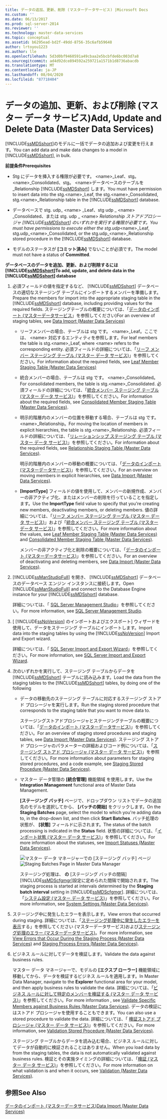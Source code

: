 ```yaml
---
title: データの追加、更新、削除 (マスターデータサービス) |Microsoft Docs
ms.custom: ''
ms.date: 06/13/2017
ms.prod: sql-server-2014
ms.reviewer: ''
ms.technology: master-data-services
ms.topic: conceptual
ms.assetid: b6295ead-bd2f-49dd-8756-35c6afb59648
author: lrtoyou1223
ms.author: lle
ms.openlocfilehash: 5d3d0bf9460591a49cbaa2e5bcbfde6bc003d7a8
ms.sourcegitcommit: ad4d92dce894592a259721a1571b1d8736abacdb
ms.translationtype: MT
ms.contentlocale: ja-JP
ms.lasthandoff: 08/04/2020
ms.locfileid: "87718404"
---
```

# <a name="add-update-and-delete-data-master-data-services"></a><span data-ttu-id="9c7c4-102">データの追加、更新、および削除 (マスター データ サービス)</span><span class="sxs-lookup"><span data-stu-id="9c7c4-102">Add, Update and Delete Data (Master Data Services)</span></span>
  <span data-ttu-id="9c7c4-103">[!INCLUDE[ssMDSshort](../includes/ssmdsshort-md.md)]のモデルに一括でデータの追加および変更を行えます。</span><span class="sxs-lookup"><span data-stu-id="9c7c4-103">You can add data and make data changes to a model in [!INCLUDE[ssMDSshort](../includes/ssmdsshort-md.md)], in bulk.</span></span>  
  
 <span data-ttu-id="9c7c4-104">**前提条件**</span><span class="sxs-lookup"><span data-stu-id="9c7c4-104">**Prerequisites**</span></span>  
  
-   <span data-ttu-id="9c7c4-105">Stg にデータを挿入する権限が必要です。 \<name>_Leaf、stg。 \<name>_Consolidated、stg。 \<name>データベースのテーブルを _Relationship [!INCLUDE[ssMDSshort](../includes/ssmdsshort-md.md)] します。</span><span class="sxs-lookup"><span data-stu-id="9c7c4-105">You must have permission to insert data into the stg.\<name>_Leaf, the stg.\<name>_Consolidated, stg.\<name>_Relationship table in the [!INCLUDE[ssMDSshort](../includes/ssmdsshort-md.md)] database.</span></span>  
  
-   <span data-ttu-id="9c7c4-106">データベースで stg. udp_ \<name> _Leaf、stg udp \_ \<name> _Consolidated、または stg. udp \_ \<name> _Relationship ストアドプロシージャ [!INCLUDE[ssMDSshort](../includes/ssmdsshort-md.md)] のいずれかを実行する権限が必要です。</span><span class="sxs-lookup"><span data-stu-id="9c7c4-106">You must have permissions to execute either the stg.udp_\<name>_Leaf, stg.udp\_\<name>_Consolidated, or the stg.udp\_\<name>_Relationship stored procedure in the [!INCLUDE[ssMDSshort](../includes/ssmdsshort-md.md)] database.</span></span>  
  
-   <span data-ttu-id="9c7c4-107">モデルのステータスが **[コミット済み]** でないことが必須です。</span><span class="sxs-lookup"><span data-stu-id="9c7c4-107">The model must not have a status of **Committed**.</span></span>  
  
 <span data-ttu-id="9c7c4-108">**データベースのデータを追加、更新、および削除するには [!INCLUDE[ssMDSshort](../includes/ssmdsshort-md.md)]**</span><span class="sxs-lookup"><span data-stu-id="9c7c4-108">**To add, update, and delete data in the [!INCLUDE[ssMDSshort](../includes/ssmdsshort-md.md)] database**</span></span>  
  
1.  <span data-ttu-id="9c7c4-109">必須フィールドの値を指定するなど、 [!INCLUDE[ssMDSshort](../includes/ssmdsshort-md.md)] データベースの適切なステージング テーブルにインポートするメンバーを準備します。</span><span class="sxs-lookup"><span data-stu-id="9c7c4-109">Prepare the members for import into the appropriate staging table in the [!INCLUDE[ssMDSshort](../includes/ssmdsshort-md.md)] database, including providing values for the required fields.</span></span> <span data-ttu-id="9c7c4-110">ステージングテーブルの概要については、「[データのインポート &#40;マスターデータサービス](overview-importing-data-from-tables-master-data-services.md)」を参照してください&#41;</span><span class="sxs-lookup"><span data-stu-id="9c7c4-110">For an overview of staging tables, see [Data Import &#40;Master Data Services&#41;](overview-importing-data-from-tables-master-data-services.md)</span></span>  
  
    -   <span data-ttu-id="9c7c4-111">リーフメンバーの場合、テーブルは stg です。 \<name>_Leaf。ここでは、 \<name> 対応するエンティティを参照します。</span><span class="sxs-lookup"><span data-stu-id="9c7c4-111">For leaf members the table is stg.\<name>_Leaf, where \<name> refers to the corresponding entity.</span></span> <span data-ttu-id="9c7c4-112">必須フィールドの詳細については、「[リーフ メンバー ステージング テーブル (マスター データ サービス)](../../2014/master-data-services/leaf-member-staging-table-master-data-services.md)」を参照してください。</span><span class="sxs-lookup"><span data-stu-id="9c7c4-112">For information about the required fields, see [Leaf Member Staging Table &#40;Master Data Services&#41;](../../2014/master-data-services/leaf-member-staging-table-master-data-services.md)</span></span>  
  
    -   <span data-ttu-id="9c7c4-113">統合メンバーの場合、テーブルは stg です。 \<name>_Consolidated。</span><span class="sxs-lookup"><span data-stu-id="9c7c4-113">For consolidated members, the table is stg.\<name>_Consolidated.</span></span> <span data-ttu-id="9c7c4-114">必須フィールドの詳細については、「[統合メンバー ステージング テーブル (マスター データ サービス)](../../2014/master-data-services/consolidated-member-staging-table-master-data-services.md)」を参照してください。</span><span class="sxs-lookup"><span data-stu-id="9c7c4-114">For information about the required fields, see [Consolidated Member Staging Table &#40;Master Data Services&#41;](../../2014/master-data-services/consolidated-member-staging-table-master-data-services.md).</span></span>  
  
    -   <span data-ttu-id="9c7c4-115">明示的階層内のメンバーの位置を移動する場合、テーブルは stg です。 \<name>_Relationship。</span><span class="sxs-lookup"><span data-stu-id="9c7c4-115">For moving the location of members in explicit hierarchies, the table is stg.\<name>_Relationship.</span></span> <span data-ttu-id="9c7c4-116">必須フィールドの詳細については、「[リレーションシップ ステージング テーブル (マスター データ サービス)](../../2014/master-data-services/relationship-staging-table-master-data-services.md)」を参照してください。</span><span class="sxs-lookup"><span data-stu-id="9c7c4-116">For information about the required fields, see [Relationship Staging Table &#40;Master Data Services&#41;](../../2014/master-data-services/relationship-staging-table-master-data-services.md).</span></span>  
  
         <span data-ttu-id="9c7c4-117">明示的階層内のメンバーの移動の概要については、「[データのインポート &#40;マスターデータサービス&#41;](overview-importing-data-from-tables-master-data-services.md)」を参照してください。</span><span class="sxs-lookup"><span data-stu-id="9c7c4-117">For an overview on moving members in explicit hierarchies, see [Data Import &#40;Master Data Services&#41;](overview-importing-data-from-tables-master-data-services.md).</span></span>  
  
    -   <span data-ttu-id="9c7c4-118">**[ImportType]** フィールドの値を使用して、メンバーの新規作成、メンバーの非アクティブ化、またはメンバーの削除を行っていることを指定します。</span><span class="sxs-lookup"><span data-stu-id="9c7c4-118">Use the **ImportType** field value to specify that you're creating new members, deactivating members, or deleting members.</span></span> <span data-ttu-id="9c7c4-119">値の詳細については、「[リーフ メンバー ステージング テーブル (マスター データ サービス)](../../2014/master-data-services/leaf-member-staging-table-master-data-services.md)」および「[統合メンバー ステージング テーブル (マスター データ サービス)](../../2014/master-data-services/consolidated-member-staging-table-master-data-services.md)」を参照してください。</span><span class="sxs-lookup"><span data-stu-id="9c7c4-119">For more information about the values, see [Leaf Member Staging Table &#40;Master Data Services&#41;](../../2014/master-data-services/leaf-member-staging-table-master-data-services.md) and [Consolidated Member Staging Table &#40;Master Data Services&#41;](../../2014/master-data-services/consolidated-member-staging-table-master-data-services.md).</span></span>  
  
         <span data-ttu-id="9c7c4-120">メンバーの非アクティブ化と削除の概要については、「[データのインポート &#40;マスターデータサービス&#41;](overview-importing-data-from-tables-master-data-services.md)」を参照してください。</span><span class="sxs-lookup"><span data-stu-id="9c7c4-120">For an overview of deactivating and deleting members, see [Data Import &#40;Master Data Services&#41;](overview-importing-data-from-tables-master-data-services.md).</span></span>  
  
2.  <span data-ttu-id="9c7c4-121">[!INCLUDE[ssManStudioFull](../includes/ssmanstudiofull-md.md)] を開き、 [!INCLUDE[ssMDSshort](../includes/ssmdsshort-md.md)] データベースのデータベース エンジン インスタンスに接続します。</span><span class="sxs-lookup"><span data-stu-id="9c7c4-121">Open [!INCLUDE[ssManStudioFull](../includes/ssmanstudiofull-md.md)] and connect to the Database Engine instance for your [!INCLUDE[ssMDSshort](../includes/ssmdsshort-md.md)] database.</span></span>  
  
     <span data-ttu-id="9c7c4-122">詳細については、「 [SQL Server Management Studio](../ssms/sql-server-management-studio-ssms.md)」を参照してください。</span><span class="sxs-lookup"><span data-stu-id="9c7c4-122">For more information, see [SQL Server Management Studio](../ssms/sql-server-management-studio-ssms.md).</span></span>  
  
3.  <span data-ttu-id="9c7c4-123">[ [!INCLUDE[ssNoVersion](../includes/ssnoversion-md.md)] のインポートおよびエクスポート] ウィザードを使用して、データをステージング テーブルにインポートします。</span><span class="sxs-lookup"><span data-stu-id="9c7c4-123">Import data into the staging tables by using the [!INCLUDE[ssNoVersion](../includes/ssnoversion-md.md)] Import and Export wizard.</span></span>  
  
     <span data-ttu-id="9c7c4-124">詳細については、「 [SQL Server Import and Export Wizard](../integration-services/import-export-data/import-and-export-data-with-the-sql-server-import-and-export-wizard.md)」を参照してください。</span><span class="sxs-lookup"><span data-stu-id="9c7c4-124">For more information, see [SQL Server Import and Export Wizard](../integration-services/import-export-data/import-and-export-data-with-the-sql-server-import-and-export-wizard.md).</span></span>  
  
4.  <span data-ttu-id="9c7c4-125">次のいずれかを実行して、ステージング テーブルからデータを [!INCLUDE[ssMDSshort](../includes/ssmdsshort-md.md)] テーブルに読み込みます。</span><span class="sxs-lookup"><span data-stu-id="9c7c4-125">Load the data from the staging tables to the [!INCLUDE[ssMDSshort](../includes/ssmdsshort-md.md)] tables, by doing one of the following</span></span>  
  
    -   <span data-ttu-id="9c7c4-126">データの移動先のステージング テーブルに対応するステージング ストアド プロシージャを実行します。</span><span class="sxs-lookup"><span data-stu-id="9c7c4-126">Run the staging stored procedure that corresponds to the staging table that you want to move data to.</span></span>  
  
         <span data-ttu-id="9c7c4-127">ステージングストアドプロシージャとステージングテーブルの概要については、「[データのインポート &#40;マスターデータサービス&#41;](overview-importing-data-from-tables-master-data-services.md)」を参照してください。</span><span class="sxs-lookup"><span data-stu-id="9c7c4-127">For an overview of staging stored procedures and staging tables, see [Data Import &#40;Master Data Services&#41;](overview-importing-data-from-tables-master-data-services.md).</span></span> <span data-ttu-id="9c7c4-128">ステージング ストアド プロシージャのパラメーターの詳細およびコード例については、「[ステージング ストアド プロシージャ (マスター データ サービス)](../../2014/master-data-services/staging-stored-procedure-master-data-services.md)」を参照してください。</span><span class="sxs-lookup"><span data-stu-id="9c7c4-128">For more information about parameters for staging stored procedures, and a code example, see [Staging Stored Procedure &#40;Master Data Services&#41;](../../2014/master-data-services/staging-stored-procedure-master-data-services.md).</span></span>  
  
    -   <span data-ttu-id="9c7c4-129">マスター データ管理の **[統合管理]** 機能領域 を使用します。</span><span class="sxs-lookup"><span data-stu-id="9c7c4-129">Use the **Integration Management** functional area of Master Data Management.</span></span>  
  
         <span data-ttu-id="9c7c4-130">**[ステージング バッチ]** ページで、ドロップダウン リストでデータの追加先のモデルを選択してから、 **[バッチの開始]** をクリックします。</span><span class="sxs-lookup"><span data-stu-id="9c7c4-130">On the **Staging Batches** page, select the model to which you're adding data to, in the drop-down list, and then click **Start Batches**.</span></span> <span data-ttu-id="9c7c4-131">バッチ処理の状態が、 **[状態]** フィールドに示されます。</span><span class="sxs-lookup"><span data-stu-id="9c7c4-131">The status of the batch processing is indicated in the **Status** field.</span></span> <span data-ttu-id="9c7c4-132">状態の詳細については、「[インポート状態 (マスター データ サービス)](../../2014/master-data-services/import-statuses-master-data-services.md)」を参照してください。</span><span class="sxs-lookup"><span data-stu-id="9c7c4-132">For more information about the statuses, see [Import Statuses &#40;Master Data Services&#41;](../../2014/master-data-services/import-statuses-master-data-services.md).</span></span>  
  
         <span data-ttu-id="9c7c4-133">![マスター データ マネージャーでの [ステージング バッチ] ページ](../../2014/master-data-services/media/mds-staging-batches.png "マスター データ マネージャーでの [ステージング バッチ] ページ")</span><span class="sxs-lookup"><span data-stu-id="9c7c4-133">![Staging Batches Page in Master Data Manager](../../2014/master-data-services/media/mds-staging-batches.png "Staging Batches Page in Master Data Manager")</span></span>  
  
         <span data-ttu-id="9c7c4-134">ステージング処理は、 **の** [ステージング バッチの間隔] [!INCLUDE[ssMDScfgmgr](../includes/ssmdscfgmgr-md.md)]設定に定められた間隔で開始されます。</span><span class="sxs-lookup"><span data-stu-id="9c7c4-134">The staging process  is started at intervals determined by the **Staging batch interval** setting in [!INCLUDE[ssMDScfgmgr](../includes/ssmdscfgmgr-md.md)].</span></span> <span data-ttu-id="9c7c4-135">詳細については、「[システム設定 &#40;マスター データ サービス&#41;](../../2014/master-data-services/system-settings-master-data-services.md)」を参照してください。</span><span class="sxs-lookup"><span data-stu-id="9c7c4-135">For more information, see [System Settings &#40;Master Data Services&#41;](../../2014/master-data-services/system-settings-master-data-services.md).</span></span>  
  
5.  <span data-ttu-id="9c7c4-136">ステージング中に発生したエラーを表示します。</span><span class="sxs-lookup"><span data-stu-id="9c7c4-136">View errors that occurred during staging.</span></span> <span data-ttu-id="9c7c4-137">詳細については、「[ステージング処理中に発生したエラーを表示](view-errors-that-occur-during-staging-master-data-services.md)する」を参照してください &#40;マスターデータサービス&#41;および[ステージング処理のエラー &#40;マスターデータサービス&#41;](../../2014/master-data-services/staging-process-errors-master-data-services.md)。</span><span class="sxs-lookup"><span data-stu-id="9c7c4-137">For more information, see [View Errors that Occur During the Staging Process &#40;Master Data Services&#41;](view-errors-that-occur-during-staging-master-data-services.md) and [Staging Process Errors &#40;Master Data Services&#41;](../../2014/master-data-services/staging-process-errors-master-data-services.md).</span></span>  
  
6.  <span data-ttu-id="9c7c4-138">ビジネス ルールに対してデータを検証します。</span><span class="sxs-lookup"><span data-stu-id="9c7c4-138">Validate the data against business rules.</span></span>  
  
     <span data-ttu-id="9c7c4-139">マスター データ マネージャーで、モデルの **[エクスプ ローラー]** 機能領域に移動してから、データを検証するビジネス ルールを適用します。</span><span class="sxs-lookup"><span data-stu-id="9c7c4-139">In Master Data Manager, navigate to the **Explorer** functional area for your model, and then apply business rules to validate the data.</span></span> <span data-ttu-id="9c7c4-140">詳細については、「[ビジネス ルールに対して特定のメンバーを検証する (マスター データ サービス)](../../2014/master-data-services/validate-specific-members-against-business-rules-master-data-services.md)」を参照してください。</span><span class="sxs-lookup"><span data-stu-id="9c7c4-140">For more information , see [Validate Specific Members against Business Rules &#40;Master Data Services&#41;](../../2014/master-data-services/validate-specific-members-against-business-rules-master-data-services.md).</span></span> <span data-ttu-id="9c7c4-141">データの検証にはストアド プロシージャを使用することもできます。</span><span class="sxs-lookup"><span data-stu-id="9c7c4-141">You can also use a stored procedure to validate the data.</span></span> <span data-ttu-id="9c7c4-142">詳細については、「 [検証ストアド プロシージャ (マスター データ サービス)](../../2014/master-data-services/validation-stored-procedure-master-data-services.md)」を参照してください。</span><span class="sxs-lookup"><span data-stu-id="9c7c4-142">For more information, see [Validation Stored Procedure &#40;Master Data Services&#41;](../../2014/master-data-services/validation-stored-procedure-master-data-services.md).</span></span>  
  
     <span data-ttu-id="9c7c4-143">ステージング テーブルからデータを読み込む場合、ビジネス ルールに対してデータが自動的に検証されることはありません。</span><span class="sxs-lookup"><span data-stu-id="9c7c4-143">When you load data by from the staging tables, the data is not automatically validated against business rules.</span></span> <span data-ttu-id="9c7c4-144">検証とその実施タイミングの詳細については、「[検証 (マスター データ サービス)](../../2014/master-data-services/validation-master-data-services.md)」を参照してください。</span><span class="sxs-lookup"><span data-stu-id="9c7c4-144">For more information on what validation is and when it occurs, see [Validation &#40;Master Data Services&#41;](../../2014/master-data-services/validation-master-data-services.md).</span></span>  
  
## <a name="see-also"></a><span data-ttu-id="9c7c4-145">参照</span><span class="sxs-lookup"><span data-stu-id="9c7c4-145">See Also</span></span>  
 [<span data-ttu-id="9c7c4-146">データのインポート &#40;マスターデータサービス&#41;</span><span class="sxs-lookup"><span data-stu-id="9c7c4-146">Data Import &#40;Master Data Services&#41;</span></span>](overview-importing-data-from-tables-master-data-services.md)  
  
  
